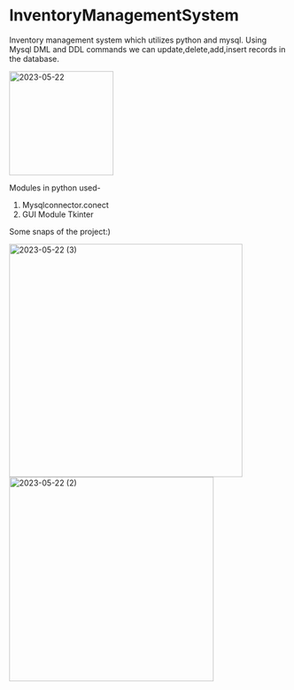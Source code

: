 # InventoryManagementSystem
Inventory management system which utilizes python and mysql. Using Mysql DML and DDL commands we can update,delete,add,insert records in the database. 

<img width="188" alt="2023-05-22" src="https://github.com/kanchanrai7/InventoryManagementSystem/assets/114416916/aa9c2e4d-a2d3-440e-86ef-7d0fd9b986a2">

Modules in python used-
1. Mysqlconnector.conect
2. GUI Module Tkinter

Some snaps of the project:)




<img width="421" alt="2023-05-22 (3)" src="https://github.com/kanchanrai7/InventoryManagementSystem/assets/114416916/2bbb7de1-45f6-4b4d-a539-ad66f38d55ad">

<img width="369" alt="2023-05-22 (2)" src="https://github.com/kanchanrai7/InventoryManagementSystem/assets/114416916/8d66ab24-ec4b-4f24-be62-048a5526f57a">

